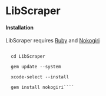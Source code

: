 # LibScraper
#### Installation

LibScraper requires [Ruby](https://www.ruby-lang.org/en/downloads/) and [Nokogiri](https://nokogiri.org/tutorials/installing_nokogiri.html)

````git clone https://github.com/alecmagnani/LibScraper
  
  cd LibScraper
  
  gem update --system
  
  xcode-select --install
  
  gem install nokogiri````
